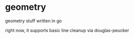 # geometry
geometry stuff written in go

right now, it supports basic line cleanup via douglas-peucker
